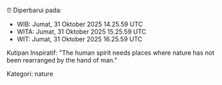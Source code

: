 ⏰ Diperbarui pada:
- WIB: Jumat, 31 Oktober 2025 14.25.59 UTC
- WITA: Jumat, 31 Oktober 2025 15.25.59 UTC
- WIT: Jumat, 31 Oktober 2025 16.25.59 UTC

Kutipan Inspiratif:
"The human spirit needs places where nature has not been rearranged by the hand of man."


Kategori: nature

